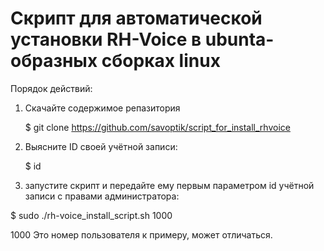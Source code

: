 # Скрипт для автоматической установки RH-Voice в ubunta-образных сборках linux

Порядок действий:
1. Скачайте содержимое репазитория

    $ git clone https://github.com/savoptik/script_for_install_rhvoice

2. Выясните ID своей учётной записи:

    $ id

3. запустите скрипт и передайте ему первым параметром id учётной записи с правами администратора:

$ sudo ./rh-voice_install_script.sh 1000

1000 Это номер пользователя к примеру, может отличаться.
